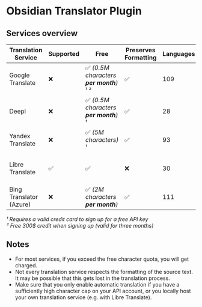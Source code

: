 # Obsidian Translator Plugin



## Services overview

| Translation Service     | Supported | Free                                    | Preserves Formatting | Languages | Notes                 |
|-------------------------|-----------|-----------------------------------------|----------------------|-----------|-----------------------|
| Google Translate        | ❌         | ✅ *(0.5M characters **per month**)* ¹ ² | ✅                    | 109       |                       |
| Deepl                   | ❌         | ✅  *(0.5M characters **per month**)* ¹  | ✅                    | 28        |                       |
| Yandex Translate        | ❌         | ✅ *(5M characters)* ¹                   | ✅                    | 93        |                       |
| Libre Translate         | ✅         | ✅                                       | ❌                    | 30        | Can be hosted locally |
| Bing Translator (Azure) | ❌         | ✅  *(2M characters **per month**)*      | ✅                    | 111       |                       |

_¹ Requires a valid credit card to sign up for a free API key_<br>
_² Free 300$ credit when signing up (valid for three months)_<br> 

## Notes

- For most services, if you exceed the free character quota, you will get charged. 
- Not every translation service respects the formatting of the source text. It may be possible that this gets lost in
  the translation process.
- Make sure that you only enable automatic translation if you have a sufficiently high character cap on your API
  account, or you locally host your own translation service (e.g. with Libre Translate).
